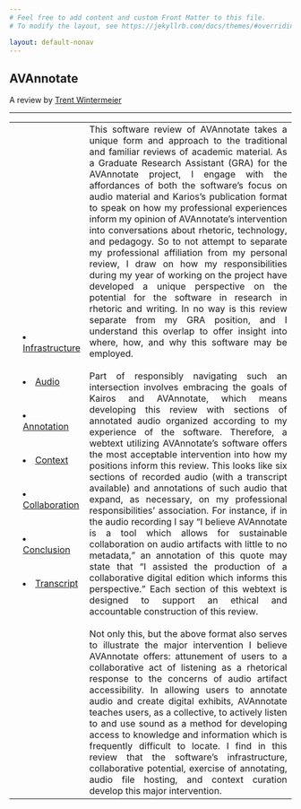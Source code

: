 ```yaml
---
# Feel free to add content and custom Front Matter to this file.
# To modify the layout, see https://jekyllrb.com/docs/themes/#overriding-theme-defaults

layout: default-nonav
---
```

<!DOCTYPE html >
<html lang="en">
<head>
<meta charset="utf-8">

<p align="center">
<h2>
AVAnnotate
</h2>

A review by <a href="https://www.trentwintermeier.com">Trent Wintermeier</a>
</p>

---

<head>
<link rel="stylesheet" type="text/css" href="style.css">
</head>

<p>
<table style="width:100%">
   <td> <td width="15%">
<li><a href="https://trentwintermeier.github.io/AVAnnotate-Kairos-Review/infrastructure">Infrastructure</a></li>
<br><br>
<li><a href="https://trentwintermeier.github.io/AVAnnotate-Kairos-Review/audio">Audio</a></li>
<br><br>
<li><a href="https://trentwintermeier.github.io/AVAnnotate-Kairos-Review/annotation">Annotation</a></li>
<br><br>
<li><a href="https://trentwintermeier.github.io/AVAnnotate-Kairos-Review/context">Context</a></li>
<br><br>
<li><a href="https://trentwintermeier.github.io/AVAnnotate-Kairos-Review/collaboration">Collaboration</a></li>
<br><br>
<li><a href="https://trentwintermeier.github.io/AVAnnotate-Kairos-Review/conclusion">Conclusion</a></li>
<br><br>
<li><a href="https://trentwintermeier.github.io/AVAnnotate-Kairos-Review/transcript">Transcript</a></li>
   </td>
    <td>
      <div style="text-align: justify">
     This software review of AVAnnotate takes a unique form and approach to the traditional and familiar reviews of academic material. As a Graduate Research Assistant (GRA) for the AVAnnotate project, I engage with the affordances of both the software’s focus on audio material and Karios’s publication format to speak on how my professional experiences inform my opinion of AVAnnotate’s intervention into conversations about rhetoric, technology, and pedagogy. So to not attempt to separate my professional affiliation from my personal review, I draw on how my responsibilities during my year of working on the project have developed a unique perspective on the potential for the software in research in rhetoric and writing. In no way is this review separate from my GRA position, and I understand this overlap to offer insight into where, how, and why this software may be employed.
<br><br>
Part of responsibly navigating such an intersection involves embracing the goals of Kairos and AVAnnotate, which means developing this review with sections of annotated audio organized according to my experience of the software. Therefore, a webtext utilizing AVAnnotate’s software offers the most acceptable intervention into how my positions inform this review. This looks like six sections of recorded audio (with a transcript available) and annotations of such audio that expand, as necessary, on my professional responsibilities’ association. For instance, if in the audio recording I say “I believe AVAnnotate is a tool which allows for sustainable collaboration on audio artifacts with little to no metadata,” an annotation of this quote may state that “I assisted the production of a collaborative digital edition which informs this perspective.” Each section of this webtext is designed to support an ethical and accountable construction of this review.
<br><br>
Not only this, but the above format also serves to illustrate the major intervention I believe AVAnnotate offers: attunement of users to a collaborative act of listening as a rhetorical response to the concerns of audio artifact accessibility. In allowing users to annotate audio and create digital exhibits, AVAnnotate teaches users, as a collective, to actively listen to and use sound as a method for developing access to knowledge and information which is frequently difficult to locate. I find in this review that the software’s infrastructure, collaborative potential, exercise of annotating, audio file hosting, and context curation develop this major intervention. 
      </div>
    </td>



